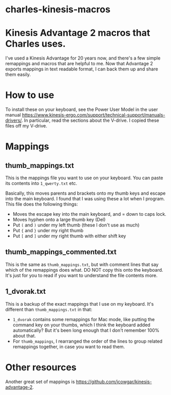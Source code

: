 # charles-kinesis-macros

Kinesis Advantage 2 macros that Charles uses.
==========

I've used a Kinesis Advantage for 20 years now, and there's a few simple remappings
and macros that are helpful to me. Now that Advantage 2 exports mappings in text readable
format, I can back them up and share them easily.

How to use
======

To install these on your keyboard, see the Power User Model in the user manual
https://www.kinesis-ergo.com/support/technical-support/manuals-drivers/.
In particular, read the sections about the V-drive. I copied these files off my V-drive.


Mappings
======

thumb_mappings.txt
------

This is the mappings file you want to use on your keyboard. 
You can paste its contents into `1_qwerty.txt` etc.

Basically, this moves parents and brackets onto my thumb keys
and escape into the main keyboard. I found that I was using
these a lot when I program. 
This file does the following things:

 * Moves the escape key into the main keyboard, and = down to caps lock.
 * Moves hyphen onto a large thumb key (Del)
 * Put `(` and `)` under my left thumb (these I don't use as much)
 * Put `{` and `}` under my right thumb
 * Put `[` and `]` under my right thumb with either shift key

thumb_mappings_commented.txt
------

This is the same as `thumb_mappings.txt`, but with comment lines
that say which of the remappings does what. DO NOT copy this 
onto the keyboard. It's just for you to read if you want to
understand the file contents more.

1_dvorak.txt
------

This is a backup of the exact mappings that I use on my keyboard.
It's different than `thumb_mappings.txt` in that:
* `1_dvorak` contains
some remappings for Mac mode, like putting the command key on your
thumbs, which I think the keyboard added automatically? But it's been
long enough that I don't remember 100\% about that.
* For `thumb_mappings`, I rearranged the order of the lines to group
related remappings together, in case you want to read them.

Other resources
======

Another great set of mappings is https://github.com/jcowgar/kinesis-advantage-2.